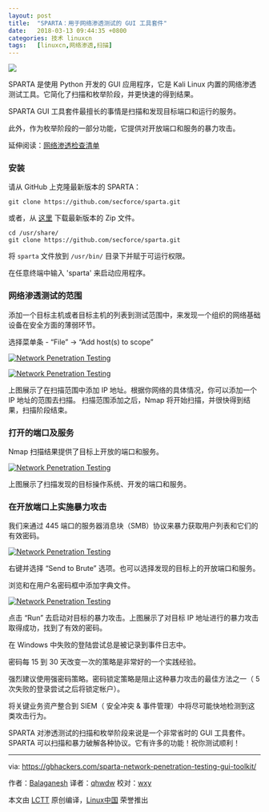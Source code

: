 ```yaml
---
layout: post
title:	"SPARTA：用于网络渗透测试的 GUI 工具套件"
date:	2018-03-13 09:44:35 +0800 
categories:	技术 linuxcn 
tags:	[linuxcn,网络渗透,扫描]
---
```



![](/Asserts/Images//attachment/album/201803/13/094443y4dkm1jk7mkqkt94.png)


SPARTA 是使用 Python 开发的 GUI 应用程序，它是 Kali Linux 内置的网络渗透测试工具。它简化了扫描和枚举阶段，并更快速的得到结果。


SPARTA GUI 工具套件最擅长的事情是扫描和发现目标端口和运行的服务。


此外，作为枚举阶段的一部分功能，它提供对开放端口和服务的暴力攻击。


延伸阅读：[网络渗透检查清单](https://gbhackers.com/network-penetration-testing-checklist-examples/)


### 安装


请从 GitHub 上克隆最新版本的 SPARTA：



```
git clone https://github.com/secforce/sparta.git

```

或者，从 [这里](https://github.com/SECFORCE/sparta/archive/master.zip) 下载最新版本的 Zip 文件。



```
cd /usr/share/
git clone https://github.com/secforce/sparta.git

```

将 `sparta` 文件放到 `/usr/bin/` 目录下并赋于可运行权限。


在任意终端中输入 'sparta' 来启动应用程序。


### 网络渗透测试的范围


添加一个目标主机或者目标主机的列表到测试范围中，来发现一个组织的网络基础设备在安全方面的薄弱环节。


选择菜单条 - “File” -> “Add host(s) to scope”


[![Network Penetration Testing](/Asserts/Images//attachment/album/201803/13/094443vjrb2hn6ao27s7ju.png)](https://i0.wp.com/gbhackers.com/wp-content/uploads/2018/01/Screenshot-526.png?ssl=1)


[![Network Penetration Testing](/Asserts/Images//attachment/album/201803/13/094445t5745qbdx5nns554.png)](https://i2.wp.com/gbhackers.com/wp-content/uploads/2018/01/Screenshot-527.png?ssl=1)


上图展示了在扫描范围中添加 IP 地址。根据你网络的具体情况，你可以添加一个 IP 地址的范围去扫描。 扫描范围添加之后，Nmap 将开始扫描，并很快得到结果，扫描阶段结束。


### 打开的端口及服务


Nmap 扫描结果提供了目标上开放的端口和服务。


[![Network Penetration Testing](/Asserts/Images//attachment/album/201803/13/094446x52jg2vg1gv55hgb.png)](https://i2.wp.com/gbhackers.com/wp-content/uploads/2018/01/Screenshot-528.png?ssl=1)


上图展示了扫描发现的目标操作系统、开发的端口和服务。


### 在开放端口上实施暴力攻击


我们来通过 445 端口的服务器消息块（SMB）协议来暴力获取用户列表和它们的有效密码。


[![Network Penetration Testing](/Asserts/Images//attachment/album/201803/13/094459p0x71pbfsp6wb0sp.png)](https://i1.wp.com/gbhackers.com/wp-content/uploads/2018/01/Screenshot-529.png?ssl=1)


右键并选择 “Send to Brute” 选项。也可以选择发现的目标上的开放端口和服务。


浏览和在用户名密码框中添加字典文件。


[![Network Penetration Testing](/Asserts/Images//attachment/album/201803/13/094622harvaalrvvlx7v8x.png)](https://i2.wp.com/gbhackers.com/wp-content/uploads/2018/01/Screenshot-531.png?ssl=1)


点击 “Run” 去启动对目标的暴力攻击。上图展示了对目标 IP 地址进行的暴力攻击取得成功，找到了有效的密码。


在 Windows 中失败的登陆尝试总是被记录到事件日志中。


密码每 15 到 30 天改变一次的策略是非常好的一个实践经验。


强烈建议使用强密码策略。密码锁定策略是阻止这种暴力攻击的最佳方法之一（ 5 次失败的登录尝试之后将锁定帐户）。


将关键业务资产整合到 SIEM（ 安全冲突 & 事件管理）中将尽可能快地检测到这类攻击行为。


SPARTA 对渗透测试的扫描和枚举阶段来说是一个非常省时的 GUI 工具套件。SPARTA 可以扫描和暴力破解各种协议。它有许多的功能！祝你测试顺利！




---


via: <https://gbhackers.com/sparta-network-penetration-testing-gui-toolkit/>


作者：[Balaganesh](https://gbhackers.com/author/balaganesh/) 译者：[qhwdw](https://github.com/qhwdw) 校对：[wxy](https://github.com/wxy)


本文由 [LCTT](https://github.com/LCTT/TranslateProject) 原创编译，[Linux中国](https://linux.cn/) 荣誉推出
